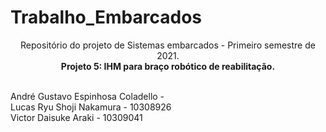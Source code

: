 # Trabalho_Embarcados
<p align="center">
Repositório do projeto de Sistemas embarcados - Primeiro semestre de 2021. <br/>
<b> Projeto 5: IHM para braço robótico de reabilitação. </b>

<p align="left">
<br/>
André Gustavo Espinhosa Coladello - 
<br/>
Lucas Ryu Shoji Nakamura - 10308926
<br/>
Victor Daisuke Araki - 10309041
</p>

